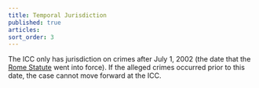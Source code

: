 ```yaml
---
title: Temporal Jurisdiction
published: true
articles:
sort_order: 3
---
```



The ICC only has jurisdiction on crimes after July 1, 2002 (the date that the [Rome Statute](https://www.icc-cpi.int/nr/rdonlyres/ea9aeff7-5752-4f84-be94-0a655eb30e16/0/rome_statute_english.pdf) went into force). If the alleged crimes occurred prior to this date, the case cannot move forward at the ICC.
